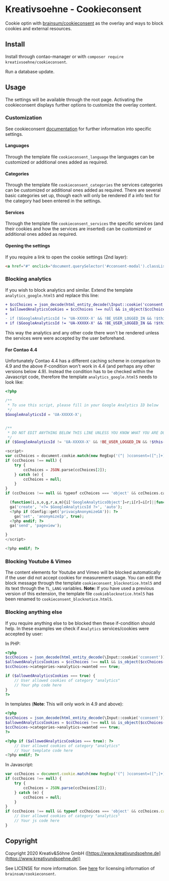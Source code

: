# Kreativsoehne - Cookieconsent

Cookie optin with [brainsum/cookieconsent](https://github.com/brainsum/cookieconsent) as the overlay and ways to block cookies and external resources.

## Install

Install through contao-manager or with `composer require kreativsoehne/cookieconsent`.

Run a database update.

## Usage

The settings will be available through the root page. Activating the cookieconsent displays further options to customize the overlay content.

### Customization

See cookieconsent [documentation](https://github.com/brainsum/cookieconsent/blob/master/readme.md) for further information into specific settings.

#### Languages

Through the template file `cookieconsent_language` the languages can be customized or additional ones added as required.

#### Categories

Through the template file `cookieconsent_categories` the services categories can be customized or additional ones added as required.
There are several basic categories set up, though each will only be rendered if a info text for the category had been entered in the settings.

#### Services

Through the template file `cookieconsent_services` the specific services (and their cookies and how the services are inserted) can be customized or additional ones added as required.

#### Opening the settings

If you require a link to open the cookie settings (2nd layer):

```html
<a href="#" onclick="document.querySelector('#cconsent-modal').classList.add('ccm--visible'); return false;">Cookie Einstellungen</a>
```

### Blocking analytics

If you wish to block analytics and similar. Extend the template `analytics_google.html5` and replace this line:

```diff
+ $ccChoices = json_decode(html_entity_decode(\Input::cookie('cconsent')));
+ $allowedAnalyticsCookies = $ccChoices !== null && is_object($ccChoices->categories) && is_object($ccChoices->categories->analytics) && $ccChoices->categories->analytics->wanted === true;
+
- if ($GoogleAnalyticsId != 'UA-XXXXX-X' && !BE_USER_LOGGED_IN && !$this->hasAuthenticatedBackendUser()): ?>
+ if ($GoogleAnalyticsId != 'UA-XXXXX-X' && !BE_USER_LOGGED_IN && !$this->hasAuthenticatedBackendUser() && $allowedAnalyticsCookies == true): ?>
```

This way the analytics and any other code there won't be rendered unless the services were were accepted by the user beforehand.

#### For Contao 4.4

Unfortunately Contao 4.4 has a different caching scheme in comparison to 4.9 and the above if-condition won't work in 4.4 (and perhaps any other versions below 4.9).
Instead the condition has to be checked within the Javascript code, therefore the template `analytics_google.html5` needs to look like:

```php
<?php

/**
 * To use this script, please fill in your Google Analytics ID below
 */
$GoogleAnalyticsId = 'UA-XXXXX-X';


/**
 * DO NOT EDIT ANYTHING BELOW THIS LINE UNLESS YOU KNOW WHAT YOU ARE DOING!
 */
if ($GoogleAnalyticsId != 'UA-XXXXX-X' && !BE_USER_LOGGED_IN && !$this->hasAuthenticatedBackendUser()): ?>

<script>
var ccChoices = document.cookie.match(new RegExp('(^| )cconsent=([^;]+)'));
if (ccChoices !== null) {
    try {
        ccChoices = JSON.parse(ccChoices[2]);
    } catch (e) {
        ccChoices = null;
    }
}
if (ccChoices !== null && typeof ccChoices === 'object' && ccChoices.categories.analytics.wanted === true) {

  (function(i,s,o,g,r,a,m){i['GoogleAnalyticsObject']=r;i[r]=i[r]||function(){(i[r].q=i[r].q||[]).push(arguments)},i[r].l=1*new Date();a=s.createElement(o),m=s.getElementsByTagName(o)[0];a.async=1;a.src=g;m.parentNode.insertBefore(a,m)})(window,document,'script','https://www.google-analytics.com/analytics.js','ga');
  ga('create', '<?= $GoogleAnalyticsId ?>', 'auto');
  <?php if (Config::get('privacyAnonymizeGA')): ?>
    ga('set', 'anonymizeIp', true);
  <?php endif; ?>
  ga('send', 'pageview');

}
</script>

<?php endif; ?>
```

### Blocking Youtube & Vimeo

The content elements for Youtube and Vimeo will be blocked automatically if the user did not accept cookies for measurement usage. You can edit the block message through the template `cookieconsent_blocknotice.html5` and its text through the `TL_LANG` variables.
**Note:** If you have used a previous version of this extension, the template file `cookieblocknotice.html5` has been renamed to `cookieconsent_blocknotice.html5`.

### Blocking anything else

If you require anything else to be blocked then these if-condition should help.
In these examples we check if `Analytics` services/cookies were accepted by user:

In PHP:

```php
<?php
$ccChoices = json_decode(html_entity_decode(\Input::cookie('cconsent')));
$allowedAnalyticsCookies = $ccChoices !== null && is_object($ccChoices->categories) && is_object($ccChoices->categories->analytics) &&
$ccChoices->categories->analytics->wanted === true;

if ($allowedAnalyticsCookies === true) {
    // User allowed cookies of category "analytics"
    // Your php code here
}
?>
```

In templates (**Note**: This will only work in 4.9 and above):

```php
<?php
$ccChoices = json_decode(html_entity_decode(\Input::cookie('cconsent')));
$allowedAnalyticsCookies = $ccChoices !== null && is_object($ccChoices->categories) && is_object($ccChoices->categories->analytics) &&
$ccChoices->categories->analytics->wanted === true;
?>

<?php if ($allowedAnalyticsCookies === true): ?>
    // User allowed cookies of category "analytics"
    // Your template code here
<?php endif; ?>
```

In Javascript:

```js
var ccChoices = document.cookie.match(new RegExp('(^| )cconsent=([^;]+)'));
if (ccChoices !== null) {
    try {
        ccChoices = JSON.parse(ccChoices[2]);
    } catch (e) {
        ccChoices = null;
    }
}
if (ccChoices !== null && typeof ccChoices === 'object' && ccChoices.categories.analytics.wanted === true) {
    // User allowed cookies of category "analytics"
    // Your js code here
}
```

## Copyright

Copyright 2020 Kreativ&Söhne GmbH ([https://www.kreativundsoehne.de](https://www.kreativundsoehne.de))

See LICENSE for more information.
See [here](https://github.com/brainsum/cookieconsent/blob/master/LICENSE) for licensing information of `brainsum/cookieconsent`.